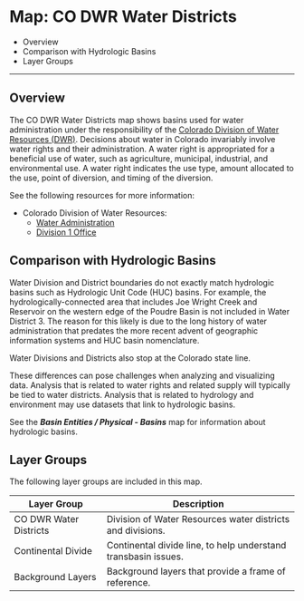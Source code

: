 # Map: CO DWR Water Districts

* Overview
* Comparison with Hydrologic Basins
* Layer Groups

-------------

## Overview

The CO DWR Water Districts map shows basins used for water administration under the responsibility of
the [Colorado Division of Water Resources (DWR)](https://dwr.colorado.gov/).
Decisions about water in Colorado invariably involve water rights and their administration.
A water right is appropriated for a beneficial use of water,
such as agriculture, municipal, industrial, and environmental use.
A water right indicates the use type, amount allocated to the use, point of diversion,
and timing of the diversion.

See the following resources for more information:

* Colorado Division of Water Resources:
	+ [Water Administration](https://dwr.colorado.gov/services/water-administration)
	+ [Division 1 Office](https://dwr.colorado.gov/division-offices/division-1-office)

## Comparison with Hydrologic Basins

Water Division and District boundaries do not exactly match hydrologic basins such as Hydrologic Unit Code (HUC) basins.
For example, the hydrologically-connected area that includes Joe Wright Creek and Reservoir
on the western edge of the Poudre Basin is not included in Water District 3.
The reason for this likely is due to the long history of water administration that predates the more
recent advent of geographic information systems and HUC basin nomenclature.

Water Divisions and Districts also stop at the Colorado state line.

These differences can pose challenges when analyzing and visualizing data.
Analysis that is related to water rights and related supply will typically be tied to water districts.
Analysis that is related to hydrology and environment may use datasets that link to hydrologic basins.

See the ***Basin Entities / Physical - Basins*** map for information about hydrologic basins.

## Layer Groups

The following layer groups are included in this map.

| **Layer Group** | **Description** |
| -- | -- |
| CO DWR Water Districts | Division of Water Resources water districts and divisions. |
| Continental Divide | Continental divide line, to help understand transbasin issues. |
| Background Layers | Background layers that provide a frame of reference. |
